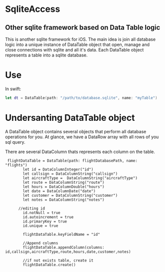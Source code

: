 # SqliteAccess
Other sqlite framework based on Data Table logic
-
This is another sqlite framework for iOS. The main idea is join all database logic into a unique instance of DataTable object that open, manage and close connections with sqlite and all it's data.
Each DataTable object represents a table into a sqlite database.

# Use
In swift: 

```swift
let dt = DataTable(path: "/path/to/database.sqlite", name: "myTable")
```

# Undersanting DataTable object
A DataTable object contains several objects that perform all database operations for you.
At glance, we have a DataRow array with all rows of you sql query.

There are several DataColumn thats represents each column on the table.

```[swift]
 flightDataTable = DataTable(path: flightDatabasePath, name: "flights")
        let id = DataColumnInteger("id")
        let callsign = DataColumnString("callsign")
        let aircraftType =  DataColumnString("aircraftType")
        let route = DataColumnString("route")
        let hours = DataColumnDouble("hours")
        let date = DataColumnDate("date")
        let customer = DataColumnString("customer")
        let notes = DataColumnString("notes")
      
      //editing id
        id.notNull = true
        id.autoincrement = true
        id.primaryKey = true
        id.unique = true
        
        flightDataTable.keyFieldName = "id"
        
        //Append columns
        flightDataTable.appendColumn(columns: id,callsign,aircraftType,route,hours,date,customer,notes)
       
        //if not exists table, create it
        flightDataTable.create()
```

